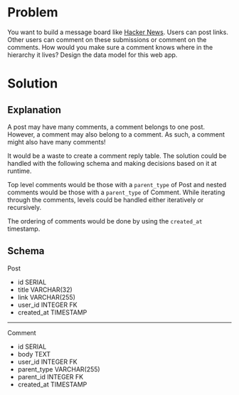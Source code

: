 # Problem

You want to build a message board like [Hacker News](https://news.ycombinator.com). Users can post links. Other users can comment on these submissions or comment on the comments. How would you make sure a comment knows where in the hierarchy it lives? Design the data model for this web app.

# Solution

## Explanation

A post may have many comments, a comment belongs to one post. However, a comment may also belong to a comment. As such, a comment might also have many comments!

It would be a waste to create a comment reply table. The solution could be handled with the following schema and making decisions based on it at runtime.

Top level comments would be those with a `parent_type` of Post and nested comments would be those with a `parent_type` of Comment. While iterating through the comments, levels could be handled either iteratively or recursively.

The ordering of comments would be done by using the `created_at` timestamp.

## Schema

Post

- id SERIAL
- title VARCHAR(32)
- link VARCHAR(255)
- user_id INTEGER FK
- created_at TIMESTAMP

---

Comment

- id SERIAL
- body TEXT
- user_id INTEGER FK
- parent_type VARCHAR(255)
- parent_id INTEGER FK
- created_at TIMESTAMP


